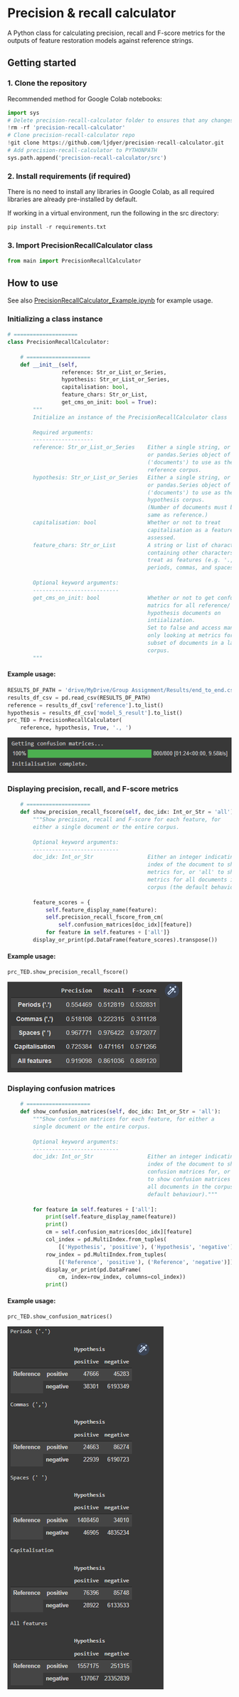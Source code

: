 # Precision & recall calculator

A Python class for calculating precision, recall and F-score metrics for the outputs of feature restoration models against reference strings.

## Getting started

### 1. Clone the repository

Recommended method for Google Colab notebooks:

```python
import sys
# Delete precision-recall-calculator folder to ensures that any changes to the repo are reflected
!rm -rf 'precision-recall-calculator'
# Clone precision-recall-calculator repo
!git clone https://github.com/ljdyer/precision-recall-calculator.git
# Add precision-recall-calculator to PYTHONPATH
sys.path.append('precision-recall-calculator/src')
```

### 2. Install requirements (if required)

There is no need to install any libraries in Google Colab, as all required libraries are already pre-installed by default.

If working in a virtual environment, run the following in the src directory:

```python
pip install -r requirements.txt
```

### 3. Import PrecisionRecallCalculator class

```python
from main import PrecisionRecallCalculator
```

## How to use

See also [PrecisionRecallCalculator_Example.ipynb](src/PrecisionRecallCalculator_Example.ipynb) for example usage.

### Initializing a class instance

```python
# ====================
class PrecisionRecallCalculator:

    # ====================
    def __init__(self,
                 reference: Str_or_List_or_Series,
                 hypothesis: Str_or_List_or_Series,
                 capitalisation: bool,
                 feature_chars: Str_or_List,
                 get_cms_on_init: bool = True):
        """
        Initialize an instance of the PrecisionRecallCalculator class

        Required arguments:
        -------------------
        reference: Str_or_List_or_Series    Either a single string, or a list
                                            or pandas.Series object of strings
                                            ('documents') to use as the
                                            reference corpus.
        hypothesis: Str_or_List_or_Series   Either a single string, or a list
                                            or pandas.Series object of strings
                                            ('documents') to use as the
                                            hypothesis corpus.
                                            (Number of documents must be the
                                            same as reference.)
        capitalisation: bool                Whether or not to treat
                                            capitalisation as a feature to be
                                            assessed.
        feature_chars: Str_or_List          A string or list of characters
                                            containing other characters to
                                            treat as features (e.g. '., ' for
                                            periods, commas, and spaces.)

        Optional keyword arguments:
        ---------------------------
        get_cms_on_init: bool               Whether or not to get confusion
                                            matrics for all reference/
                                            hypothesis documents on
                                            intiialization.
                                            Set to false and access manually if
                                            only looking at metrics for a
                                            subset of documents in a large
                                            corpus.
        """
```

#### Example usage:

```python
RESULTS_DF_PATH = 'drive/MyDrive/Group Assignment/Results/end_to_end.csv'
results_df_csv = pd.read_csv(RESULTS_DF_PATH)
reference = results_df_csv['reference'].to_list()
hypothesis = results_df_csv['model_5_result'].to_list()
prc_TED = PrecisionRecallCalculator(
    reference, hypothesis, True, '., ')
```

<img src="readme-img/init.PNG"></img>

### Displaying precision, recall, and F-score metrics

```python
    # ====================
    def show_precision_recall_fscore(self, doc_idx: Int_or_Str = 'all'):
        """Show precision, recall and F-score for each feature, for
        either a single document or the entire corpus.

        Optional keyword arguments:
        ---------------------------
        doc_idx: Int_or_Str                 Either an integer indicating the
                                            index of the document to show
                                            metrics for, or 'all' to show
                                            metrics for all documents in the
                                            corpus (the default behaviour)."""

        feature_scores = {
            self.feature_display_name(feature):
            self.precision_recall_fscore_from_cm(
                self.confusion_matrices[doc_idx][feature])
            for feature in self.features + ['all']}
        display_or_print(pd.DataFrame(feature_scores).transpose())
```

#### Example usage:

```python
prc_TED.show_precision_recall_fscore()
```

<img src="readme-img/metrics.PNG"></img>

### Displaying confusion matrices

```python
    # ====================
    def show_confusion_matrices(self, doc_idx: Int_or_Str = 'all'):
        """Show confusion matrices for each feature, for either a
        single document or the entire corpus.

        Optional keyword arguments:
        ---------------------------
        doc_idx: Int_or_Str                 Either an integer indicating the
                                            index of the document to show
                                            confusion matrices for, or 'all'
                                            to show confusion matrices for
                                            all documents in the corpus (the
                                            default behaviour)."""

        for feature in self.features + ['all']:
            print(self.feature_display_name(feature))
            print()
            cm = self.confusion_matrices[doc_idx][feature]
            col_index = pd.MultiIndex.from_tuples(
                [('Hypothesis', 'positive'), ('Hypothesis', 'negative')])
            row_index = pd.MultiIndex.from_tuples(
                [('Reference', 'positive'), ('Reference', 'negative')])
            display_or_print(pd.DataFrame(
                cm, index=row_index, columns=col_index))
            print()
```

#### Example usage:

```python
prc_TED.show_confusion_matrices()
```

<img src="readme-img/confusion_matrices.PNG"></img>